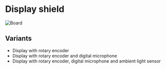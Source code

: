 # Display shield

![Board](https://github.com/srg74/WLED-ESP32-universal-controller/blob/main/Shields/Display_shield/Docs/Display_shield.jpg)
## Variants

- Display with rotary encoder
- Display with rotary encoder and digital microphone
- Display with rotary encoder, digital microphone and ambient light sensor
